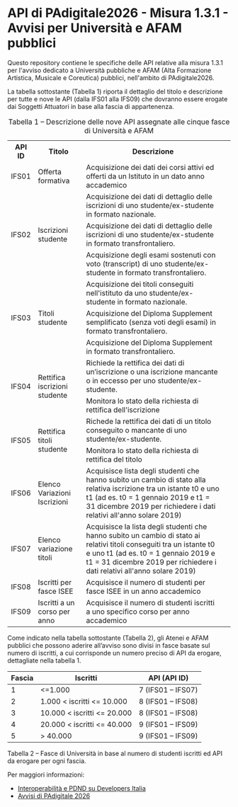 # API di PAdigitale2026 - Misura 1.3.1 - Avvisi per Università e AFAM pubblici

Questo repository contiene le specifiche delle API relative alla misura 1.3.1 per l'avviso dedicato a Università pubbliche e AFAM (Alta Formazione Artistica, Musicale e Coreutica) pubblici, nell'ambito di PAdigitale2026. 

La tabella sottostante (Tabella 1) riporta il dettaglio del titolo e descrizione per tutte e nove le API (dalla IFS01 alla IFS09) che dovranno essere erogate dai Soggetti Attuatori in base alla fascia di appartenenza. 

<table>
       <caption>Tabella 1 – Descrizione delle nove API assegnate alle cinque fasce di Università e AFAM</caption>

  <th>API ID</th><th>Titolo</th><th>Descrizione</th>
  <tr>
    <td>IFS01</td><td>Offerta formativa</td><td>Acquisizione dei dati dei corsi attivi ed offerti da un Istituto in un dato anno accademico</td>
  </tr>
  <tr>
    <td rowspan=3>IFS02</td>
    <td rowspan=3>Iscrizioni studente</td>
    <td>Acquisizione dei dati di dettaglio delle iscrizioni di uno studente/ex-studente in formato nazionale.</td>
    <tr>
    <td>Acquisizione dei dati di dettaglio delle iscrizioni di uno studente/ex-studente in formato transfrontaliero. </td>
    </tr>
  <tr>
    <td>Acquisizione degli esami sostenuti con voto (transcript) di uno studente/ex-studente in formato transfrontaliero. </td>
  </tr>
  </tr>
    <tr>
    <td rowspan=3>IFS03</td>
    <td rowspan=3>Titoli studente</td>
    <td>Acquisizione dei titoli conseguiti nell'istituto da uno studente/ex-studente in formato nazionale.</td>
    <tr>
    <td>Acquisizione del Diploma Supplement semplificato (senza voti degli esami) in formato transfrontaliero.</td>
    </tr>
  <tr>
    <td>Acquisizione del Diploma Supplement in formato transfrontaliero.</td>
  </tr>
  </tr>
  <tr>
    <td rowspan=2>IFS04</td>
    <td rowspan=2>Rettifica iscrizioni studente</td>
    <td>Richiede la rettifica dei dati di un’iscrizione o una iscrizione mancante o in eccesso per uno studente/ex-studente.  
  </tr>
  <tr>
    <td>Monitora lo stato della richiesta di rettifica dell'iscrizione</td>
  </tr>
</td>
  </tr>
  <tr>
    <td rowspan=2>IFS05</td>
    <td rowspan=2>Rettifica titoli studente</td>
    <td>Richede la rettifica dei dati di un titolo conseguito o mancante di uno studente/ex-studente.  
  </tr>
  <tr>
  <td>Monitora lo stato della richiesta di rettifica del titolo</td>
  </tr>
<tr>
  <td>IFS06</td>
  <td>Elenco Variazioni Iscrizioni</td>
  <td>Acquisisce lista degli studenti che hanno subito un cambio di stato alla relativa iscrizione tra un istante t0 e uno t1 (ad es. t0 = 1 gennaio 2019 e t1 = 31 dicembre 2019 per richiedere i dati relativi all'anno solare 2019)</td>
</tr> 
<tr>
  <td>IFS07</td>
  <td>Elenco variazione titoli</td>
  <td>Acquisisce la lista degli studenti che hanno subito un cambio di stato ai relativi titoli conseguiti tra un istante t0 e uno t1 (ad es. t0 = 1 gennaio 2019 e t1 = 31 dicembre 2019 per richiedere i dati relativi all'anno solare 2019)</td>
</tr>
<tr>
  <td>IFS08</td>
  <td>Iscritti per fasce ISEE</td>
  <td>Acquisisce il numero di studenti per fasce ISEE in un anno accademico<td>
</tr>
<tr>
  <td>IFS09</td>
  <td>Iscritti a un corso per anno</td>
  <td>Acquisisce il numero di studenti iscritti a uno specifico corso per anno accademico</td>
</tr>
</table>


Come indicato nella tabella sottostante (Tabella 2), gli Atenei e AFAM pubblici che possono aderire all’avviso sono divisi in fasce basate sul numero di iscritti, a cui corrisponde un numero preciso di API da erogare, dettagliate nella tabella 1. 

 
| Fascia | Iscritti | API (API ID) |
|--------|----------|--------------|
|1       |  <=1.000 | 7 (IFS01 – IFS07) |
|2       | 1.000 < iscritti <= 10.000 |8 (IFS01 – IFS08) |
|3       | 10.000 < iscritti <= 20.000 |8 (IFS01 – IFS08) |
|4       | 20.000 < iscritti <= 40.000 |9 (IFS01 – IFS09) |
|5       |> 40.000 | 9 (IFS01 – IFS09) |

Tabella 2 – Fasce di Università in base al numero di studenti iscritti ed API da erogare per ogni fascia. 


Per maggiori informazioni:
* [Interoperabilità e PDND su Developers Italia](https://developers.italia.it/it/interoperabilita/)
* [Avvisi di PAdigitale 2026](https://areariservata.padigitale2026.gov.it/Pa_digitale2026_avvisi)
